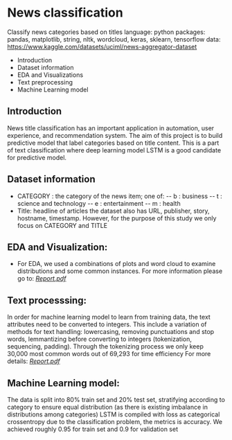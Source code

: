 # News classification 
Classify news categories based on titles
language: python
packages: pandas, matplotlib, string, nltk, wordcloud, keras, sklearn, tensorflow
data: https://www.kaggle.com/datasets/uciml/news-aggregator-dataset

- Introduction
- Dataset information
- EDA and Visualizations
- Text preprocessing
- Machine Learning model

## Introduction

News title classification has an important application in automation, user experience, 
and recommendation system. 
The aim of this project is to build predictive model that label categories based on title content.
This is a part of text classification where deep learning model LSTM is a good candidate for predictive model.

## Dataset information
- CATEGORY : the category of the news item; one of:
-- b : business
-- t : science and technology
-- e : entertainment
-- m : health
- Title: headline of articles
the dataset also has URL, publisher, story, hostname, timestamp. However, for the purpose of this study we only focus on CATEGORY and TITLE

## EDA and Visualization:
- For EDA, we used a combinations of plots and word cloud to examine distributions and some common instances.
For more information please go to: [*Report.pdf*](https://github.com/hanhng294/News-Classification/blob/main/report.pdf)

## Text processsing:
In order for machine learning model to learn from training data, the text attributes need to be converted to integers.
This include a variation of methods for text handling: lowercasing, removing punctuations and stop words, lemmantizing before
converting to integers (tokenization, sequencing, padding). Through the tokenizing process we only keep 30,000 most common
words out of 69,293 for time efficiency
For more details: [*Report.pdf*](https://github.com/hanhng294/News-Classification/blob/main/report.pdf)

## Machine Learning model:
The data is split into 80% train set and 20% test set, stratifying according to category to ensure equal distribution
(as there is existing imbalance in distributions among categories)
LSTM is compiled with loss as categorical crossentropy due to the classification problem, the metrics is accuracy.
We achieved roughly 0.95 for train set and 0.9 for validation set 
